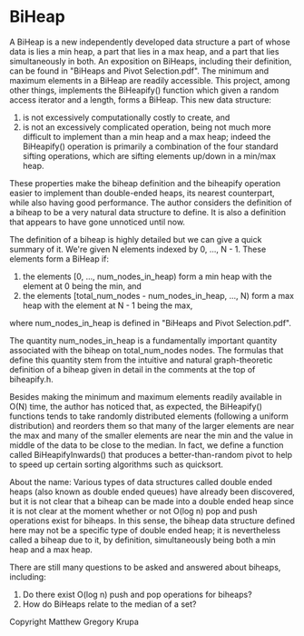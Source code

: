 # BiHeap
A BiHeap is a new independently developed data structure a part of whose data is lies a min heap, a part that lies in a max heap, and a part that lies simultaneously in both. An exposition on BiHeaps, including their definition, can be found in "BiHeaps and Pivot Selection.pdf".  The minimum and maximum elements in a BiHeap are readily accessible. This project, among other things, implements the BiHeapify() function which given a random access iterator and a length, forms a BiHeap. 
This new data structure:
<BR>
1) is not excessively computationally costly to create, and<BR>
2) is not an excessively complicated operation, being not much more difficult to implement than a min heap and a max heap; indeed the BiHeapify() operation is primarily a combination of the four standard sifting operations, which are sifting elements up/down in a min/max heap.

These properties make the biheap definition and the biheapify operation easier to implement than double-ended heaps, its nearest counterpart, while also having good performance. The author considers the definition of a biheap to be a very natural data structure to define. It is also a definition that appears to have gone unnoticed until now.

The definition of a biheap is highly detailed but we can give a quick summary of it. We're given N elements indexed by 0, ..., N - 1. These elements form a BiHeap if:

 1) the elements [0, ..., num_nodes_in_heap) form a min heap with the element at 0 being the min, and<BR>
 2) the elements [total_num_nodes - num_nodes_in_heap, ..., N) form a max heap with the element at N - 1 being the max,
 
where num_nodes_in_heap is defined in "BiHeaps and Pivot Selection.pdf".

The quantity num_nodes_in_heap is a fundamentally important quantity associated with the biheap on total_num_nodes nodes. The formulas that define this quantity stem from the intuitive and natural graph-theoretic definition of a biheap given in detail in the comments at the top of biheapify.h.

Besides making the minimum and maximum elements readily available in O(N) time, the author has noticed that, as expected, the BiHeapify() functions tends to take randomly distributed elements (following a uniform distribution) and reorders them so that many of the larger elements are near the max and many of the smaller elements are near the min and the value in middle of the data to be close to the median. In fact, we define a function called BiHeapifyInwards() that produces a better-than-random pivot to help to speed up certain sorting algorithms such as quicksort.

About the name: Various types of data structures called double ended heaps (also known as double ended queues) have already been discovered, but it is not clear that a biheap can be made into a double ended heap since it is not clear at the moment whether or not O(log n) pop and push operations exist for biheaps. In this sense, the biheap data structure defined here may not be a specific type of double ended heap; it is nevertheless called a biheap due to it, by definition, simultaneously being both a min heap and a max heap.<BR>

There are still many questions to be asked and answered about biheaps, including:
 1) Do there exist O(log n) push and pop operations for biheaps?
 2) How do BiHeaps relate to the median of a set?

Copyright Matthew Gregory Krupa
